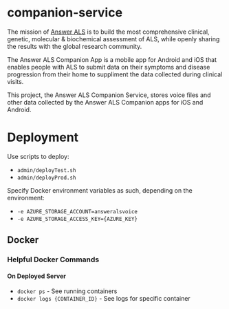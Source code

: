 # companion-service

The mission of [Answer ALS](https://www.answerals.org/) is to build the most comprehensive
clinical, genetic, molecular &amp; biochemical assessment of ALS, while openly sharing the
results with the global research community.

The Answer ALS Companion App is a mobile app for Android and iOS that enables people with ALS
to submit data on their symptoms and disease progression from their home to suppliment the data
collected during clinical visits.

This project, the Answer ALS Companion Service, stores voice files and other data collected by the
Answer ALS Companion apps for iOS and Android.

# Deployment

Use scripts to deploy:

* `admin/deployTest.sh`
* `admin/deployProd.sh`

Specify Docker environment variables as such, depending on the environment:
* `-e AZURE_STORAGE_ACCOUNT=answeralsvoice`
* `-e AZURE_STORAGE_ACCESS_KEY={AZURE_KEY}`

## Docker
### Helpful Docker Commands
#### On Deployed Server
* `docker ps` - See running containers
* `docker logs {CONTAINER_ID}` - See logs for specific container
